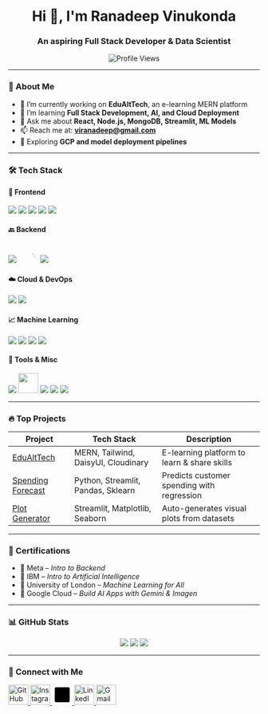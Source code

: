 <!-- GitHub Profile README for Ranadeep Vinukonda -->

<h1 align="center">Hi 👋, I'm Ranadeep Vinukonda</h1>
<h3 align="center">An aspiring Full Stack Developer & Data Scientist</h3>

<p align="center">
  <img src="https://komarev.com/ghpvc/?username=RanadeepVinukonda&label=Profile%20Views&color=0e75b6&style=flat" alt="Profile Views" />
</p>

---

### 🧠 About Me

- 🔭 I’m currently working on **EduAltTech**, an e-learning MERN platform  
- 🌱 I’m learning **Full Stack Development, AI, and Cloud Deployment**  
- 💬 Ask me about **React, Node.js, MongoDB, Streamlit, ML Models**  
- 📫 Reach me at: **viranadeep@gmail.com**  
- 🧳 Exploring **GCP and model deployment pipelines**

---

### 🛠️ Tech Stack

#### 🎨 Frontend
<p float="left">
  <img src="https://img.icons8.com/color/48/html-5.png" />
  <img src="https://img.icons8.com/color/48/css3.png" />
  <img src="https://img.icons8.com/color/48/javascript--v1.png" />
  <img src="https://img.icons8.com/color/48/react-native.png" />
  <img src="https://img.icons8.com/color/48/tailwind_css.png" />
</p>

#### 🔙 Backend
<p float="left">
  <img src="https://img.icons8.com/color/48/nodejs.png" />
  <!-- Custom Express SVG -->
  <svg xmlns="http://www.w3.org/2000/svg" width="40" height="40" viewBox="0 0 64 64">
    <linearGradient id="exp1" x1="30.982" x2="30.982" y1="21.203" y2="43.514" gradientUnits="userSpaceOnUse">
      <stop offset="0" stop-color="#6dc7ff"/>
      <stop offset="1" stop-color="#e6abff"/>
    </linearGradient>
    <path fill="url(#exp1)" d="M45.758,32.346L56.964,47h-0.85c-1.051,0-2.041-0.49-2.68-1.324L44.5,33.992l-8.935,11.684..."></path>
  </svg>
  <img src="https://img.icons8.com/color/48/mongodb.png" />
</p>

#### ☁️ Cloud & DevOps
<p float="left">
  <img src="https://img.icons8.com/color/48/google-cloud.png" />
  <img src="https://img.icons8.com/color/48/cloud.png" />
</p>

#### 📈 Machine Learning
<p float="left">
  <img src="https://img.icons8.com/color/48/python--v1.png" />
  <img src="https://img.icons8.com/color/48/pandas.png" />
  <img src="https://img.icons8.com/color/48/numpy.png" />
  <img src="https://img.icons8.com/external-soft-fill-juicy-fish/48/external-scikit-learn-data-science-soft-fill-soft-fill-juicy-fish.png" />
</p>

#### 🧰 Tools & Misc
<p float="left">
  <img src="https://img.icons8.com/color/48/git.png" />
  <!-- Custom GitHub icon (sky blue) -->
  <img width="40" height="40" src="https://img.icons8.com/color/48/github--v1.png" />
  <img src="https://img.icons8.com/color/48/figma.png" />
  <img src="https://img.icons8.com/color/48/visual-studio-code-2019.png" />
  <img src="https://img.icons8.com/color/48/linux.png" />
</p>

---

### 🔥 Top Projects

| Project        | Tech Stack         | Description |
|----------------|--------------------|-------------|
| [EduAltTech](https://github.com/RanadeepVinukonda/EduAlTech) | MERN, Tailwind, DaisyUI, Cloudinary | E-learning platform to learn & share skills |
| [Spending Forecast](https://github.com/RanadeepVinukonda/Customer-Spending-Forecast) | Python, Streamlit, Pandas, Sklearn | Predicts customer spending with regression |
| [Plot Generator](https://github.com/RanadeepVinukonda/Plot-Generator) | Streamlit, Matplotlib, Seaborn | Auto-generates visual plots from datasets |

---

### 🧾 Certifications

- 📜 Meta – *Intro to Backend*
- 📜 IBM – *Intro to Artificial Intelligence*
- 📜 University of London – *Machine Learning for All*
- 📜 Google Cloud – *Build AI Apps with Gemini & Imagen*

---

### 📊 GitHub Stats

<p align="center">
  <img src="https://github-readme-stats.vercel.app/api?username=RanadeepVinukonda&show_icons=true&theme=tokyonight" />
  <img src="https://github-readme-streak-stats.herokuapp.com/?user=RanadeepVinukonda&theme=tokyonight" />
  <img src="https://github-readme-stats.vercel.app/api/top-langs/?username=RanadeepVinukonda&layout=compact&theme=tokyonight" />
</p>

---

### 🤝 Connect with Me

<p>
  <!-- GitHub (custom icon sky blue) -->
  <a href="https://github.com/RanadeepVinukonda" target="_blank">
    <img width="40" height="40" src="https://img.icons8.com/color/48/github--v1.png" alt="GitHub"/>
  </a>

  <!-- Instagram -->
  <a href="https://instagram.com/vinukondaranadeep" target="_blank">
    <img height="40" src="https://img.icons8.com/fluency/48/instagram-new.png" alt="Instagram"/>
  </a>

  <!-- Medium with custom SVG -->
  <a href="https://medium.com/@viranadeep" target="_blank">
    <svg xmlns="http://www.w3.org/2000/svg" width="40" height="40" viewBox="0 0 64 64">
      <path fill="#000" d="M52,8H12c-2.209,0-4,1.791-4,4v40c0,2.209,1.791,4,4,4h40c2.209,0,4-1.791,4-4V12C56,9.791,54.209,8,52,8z M47,19.5..."></path>
    </svg>
  </a>

  <!-- LinkedIn -->
  <a href="https://linkedin.com/in/ranadeepvinukonda" target="_blank">
    <img height="40" src="https://img.icons8.com/color/48/linkedin.png" alt="LinkedIn"/>
  </a>

  <!-- Gmail -->
  <a href="mailto:viranadeep@gmail.com">
    <img height="40" src="https://img.icons8.com/color/48/gmail-new.png" alt="Gmail"/>
  </a>
</p>
